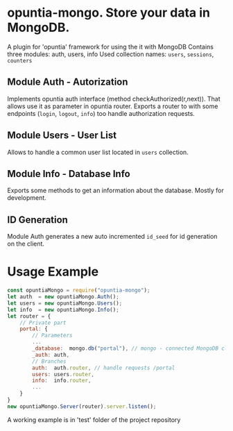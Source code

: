 # opuntia-mongo. Store your data in MongoDB.
A plugin for 'opuntia' framework for using the it with MongoDB
Contains three modules: auth, users, info
Used collection names: `users`, `sessions`, `counters`
## Module Auth - Autorization
Implements opuntia auth interface (method checkAuthorized(r,next)).
That allows use it as parameter in opuntia router.
Exports a router to with some endpoints (`login`, `logout`, `info`) too handle authorization requests.
## Module Users - User List
Allows to handle a common user list located in `users` collection.
## Module Info - Database Info
Exports some methods to get an information about the database. Mostly for development.
## ID Generation
Module Auth generates a new auto incremented `id_seed` for id generation on the client.

# Usage Example
```javascript
const opuntiaMongo = require("opuntia-mongo");
let auth  = new opuntiaMongo.Auth();
let users = new opuntiaMongo.Users();
let info  = new opuntiaMongo.Info();
let router = {
    // Private part
    portal: {	
        // Parameters
        ...
		_database:	mongo.db("portal"), // mongo - connected MongoDB client
        _auth: auth,
        // Branches
        auth:  auth.router, // handle requests /portal
		users: users.router,
		info:  info.router,
        ...
    }
}
new opuntiaMongo.Server(router).server.listen();
```
A working example is in 'test' folder of the project repository


